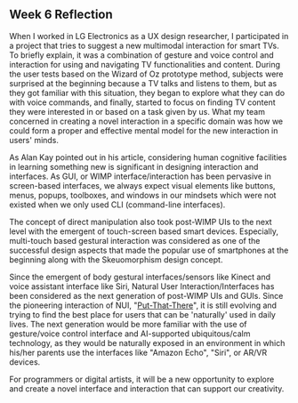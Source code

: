## Week 6 Reflection

When I worked in LG Electronics as a UX design researcher, I participated in a project that tries to suggest a new multimodal interaction for smart TVs. To briefly explain, it was a combination of gesture and voice control and interaction for using and navigating TV functionalities and content. During the user tests based on the Wizard of Oz prototype method, subjects were surprised at the beginning because a TV talks and listens to them, but as they got familiar with this situation, they began to explore what they can do with voice commands, and finally, started to focus on finding TV content they were interested in or based on a task given by us. What my team concerned in creating a novel interaction in a specific domain was how we could form a proper and effective mental model for the new interaction in users' minds.

As Alan Kay pointed out in his article, considering human cognitive facilities in learning something new is significant in designing interaction and interfaces. As GUI, or WIMP interface/interaction has been pervasive in screen-based interfaces, we always expect visual elements like buttons, menus, popups, toolboxes, and windows in our mindsets which were not existed when we only used CLI (command-line interfaces). 

The concept of direct manipulation also took post-WIMP UIs to the next level with the emergent of touch-screen based smart devices. Especially, multi-touch based gestural interaction was considered as one of the successful design aspects that made the popular use of smartphones at the beginning along with the Skeuomorphism design concept.

Since the emergent of body gestural interfaces/sensors like Kinect and voice assistant interface like Siri, Natural User Interaction/Interfaces has been considered as the next generation of post-WIMP UIs and GUIs. Since the pioneering interaction of NUI, "[Put-That-There](https://www.youtube.com/watch?v=CbIn8p4_4CQ)", it is still evolving and trying to find the best place for users that can be 'naturally' used in daily lives. The next generation would be more familiar with the use of gesture/voice control interface and AI-supported ubiquitous/calm technology, as they would be naturally exposed in an environment in which his/her parents use the interfaces like "Amazon Echo", "Siri", or AR/VR devices. 

For programmers or digital artists, it will be a new opportunity to explore and create a novel interface and interaction that can support our creativity.


